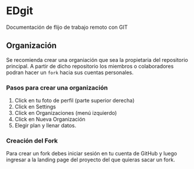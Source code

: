 # EDgit
Documentación de flijo de trabajo remoto con GIT

## Organización

Se recomienda crear una organiación que sea la propietaria del repositorio principal. A partir de dicho repositorio los miembros o colaboradores podran hacer un `fork` hacia sus cuentas personales.

### Pasos para crear una organización

1. Click en tu foto de perfil (parte superior derecha)
2. Click en Settings
3. Click en Organizaciones (menú izquierdo)
4. Click en Nueva Organización
5. Elegir plan y llenar datos.

### Creación del Fork

Para crear un fork debes iniciar sesión en tu cuenta de GitHub y luego ingresar a la landing page del proyecto del que quieras sacar un fork.